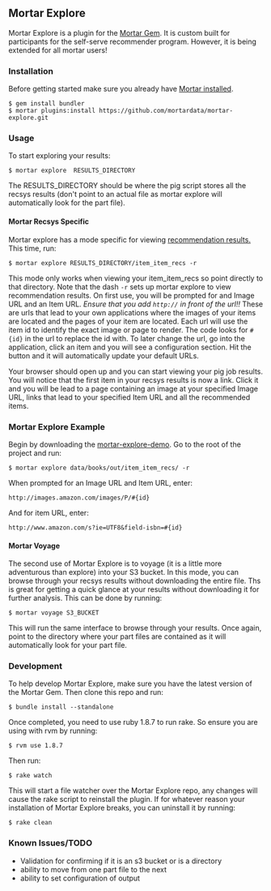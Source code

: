 ## Mortar Explore

Mortar Explore is a plugin for the [Mortar Gem](https://github.com/mortardata/mortar). It is custom built for participants for the self-serve recommender program.  However, it is being extended for all mortar users!


### Installation ###

Before getting started make sure you already have [Mortar installed](http://help.mortardata.com/reference/mortar_project_reference/install_mortar_development_framework).

```
$ gem install bundler
$ mortar plugins:install https://github.com/mortardata/mortar-explore.git
```

### Usage ###

To start exploring your results:

```
$ mortar explore  RESULTS_DIRECTORY
```

The RESULTS_DIRECTORY should be where the pig script stores all the recsys results (don't point to an actual file as mortar explore will automatically look for the part file).

#### Mortar Recsys Specific ####

Mortar explore has a mode specific for viewing [recommendation results.](http://help.mortardata.com/recommendation_engine_tutorial/landing_page/recommendation_engine_tutorial_overview.html) This time, run:
```
$ mortar explore RESULTS_DIRECTORY/item_item_recs -r
```
This mode only works when viewing your item_item_recs so point directly to that directory.  Note that the dash `-r` sets up mortar explore to view recommendation results. On first use, you will be prompted for and Image URL and an Item URL. *Ensure that you add `http://` in front of the url!!*   These are urls that lead to your own applications where the images of your items are located and the pages of your item are located.  Each url will use the item id to identify the exact image or page to render.  The code looks for `#{id}` in the url to replace the id with.  To later change the url, go into the application, click an item and you will see a configuration section.  Hit the button and it will automatically update your default URLs.

Your browser should open up and you can start viewing your pig job results. You will notice that the first item in your recsys results is now a link.  Click it and you will be lead to a page containing an image at your specified Image URL, links that lead to your specified Item URL and all the recommended items.  


### Mortar Explore Example ###

Begin by downloading the [mortar-explore-demo](https://github.com/mortarcode/mortar-explore-demo).  Go to the root of the project and run:
```
$ mortar explore data/books/out/item_item_recs/ -r
```

When prompted for an Image URL and Item URL, enter:
```
http://images.amazon.com/images/P/#{id}
```
And for item URL, enter:
```
http://www.amazon.com/s?ie=UTF8&field-isbn=#{id}
```


#### Mortar Voyage ####

The second use of Mortar Explore is to voyage (it is a little more adventurous than explore) into your S3 bucket. In this mode, you can browse through your recsys results without downloading the entire file. Ths is great for getting a quick glance at your results without downloading it for further analysis. This can be done by running:

```
$ mortar voyage S3_BUCKET
```

This will run the same interface to browse through your results. Once again, point to the directory where your part files are contained as it will automatically look for your part file.




### Development ###


To help develop Mortar Explore, make sure you have the latest version of the Mortar Gem. Then clone this repo and run:


```
$ bundle install --standalone

```
Once completed, you need to use ruby 1.8.7 to run rake.  So ensure you are using with rvm by running:


```
$ rvm use 1.8.7
```

Then run:

```
$ rake watch
```

This will start a file watcher over the Mortar Explore repo, any changes will cause the rake script to reinstall the plugin. If for whatever reason your installation of Mortar Explore breaks, you can uninstall it by running:

```
$ rake clean
```

### Known Issues/TODO ###

* Validation for confirming if it is an s3 bucket or is a directory
* ability to move from one part file to the next
* ability to set configuration of output

